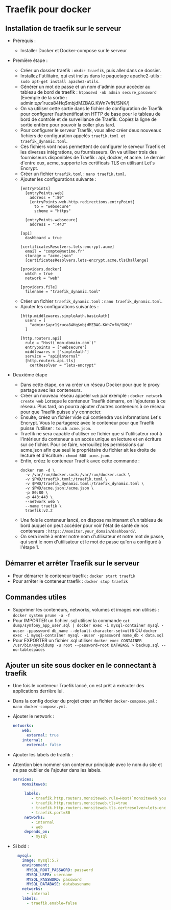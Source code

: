 # Traefik pour docker

## Installation de traefik sur le serveur
* Prérequis :
    - Installer Docker et Docker-compose sur le serveur

* Première étape :
    - Créer un dossier traefik : `mkdir traefik`, puis aller dans ce dossier.
    - Installez l'utilitaire, qui est inclus dans le paquetage apache2-utils : `sudo apt-get install apache2-utils`.
    - Générer un mot de passe et un nom d'admin pour accéder au tableau de bord de traefik : `htpasswd -nb admin secure_password` (Exemple de la sortie : admin:$apr1$ruca84Hq$mbjdMZBAG.KWn7vfN/SNK/)
    - On va utiliser cette sortie dans le fichier de configuration de Traefik pour configurer l'authentification HTTP de base pour le tableau de bord de contrôle et de surveillance de Traefik. 
    Copiez la ligne de sortie entière pour pouvoir la coller plus tard.
    - Pour configurer le serveur Traefik, vous allez créer deux nouveaux fichiers de configuration appelés `traefik.toml et traefik_dynamic.toml`. 
    - Ces fichiers vont nous permettent de configurer le serveur Traefik et les diverses intégrations, ou fournisseurs. 
    On va utiliser trois des fournisseurs disponibles de Traefik : api, docker, et acme. 
    Le dernier d'entre eux, acme, supporte les certificats TLS en utilisant Let's Encrypt.
    - Créer un fichier `traefik.toml` : `nano traefik.toml`.
    - Ajouter les configurations suivante :
        ```
        [entryPoints]
          [entryPoints.web]
            address = ":80"
            [entryPoints.web.http.redirections.entryPoint]
              to = "websecure"
              scheme = "https"
        
          [entryPoints.websecure]
            address = ":443"
        
        [api]
          dashboard = true
        
        [certificatesResolvers.lets-encrypt.acme]
          email = "compte@netime.fr"
          storage = "acme.json"
          [certificatesResolvers.lets-encrypt.acme.tlsChallenge]
        
        [providers.docker]
          watch = true
          network = "web"
        
        [providers.file]
          filename = "traefik_dynamic.toml"
         ```
    - Créer un fichier `traefik_dynamic.toml` : `nano traefik_dynamic.toml`.
    - Ajouter les configurations suivantes :
        ```
        [http.middlewares.simpleAuth.basicAuth]
          users = [
            "admin:$apr1$ruca84Hq$mbjdMZBAG.KWn7vfN/SNK/"
          ]

        [http.routers.api]
          rule = "Host(`mon-domain.com`)"
          entrypoints = ["websecure"]
          middlewares = ["simpleAuth"]
          service = "api@internal"
          [http.routers.api.tls]
            certResolver = "lets-encrypt"

        ```
* Deuxième étape
    - Dans cette étape, on va créer un réseau Docker pour que le proxy partage avec les conteneurs.
    - Créer un nouveau réseau appeler `web` par exemple : `docker network create web`
    Lorsque le conteneur Traefik démarre, on l'ajouteras à ce réseau. Plus tard, on pourra ajouter d'autres conteneurs à ce réseau pour que Traefik puisse s'y connecter.
    - Ensuite, créez un fichier vide qui contiendra vos informations Let's Encrypt. Vous le partagerez avec le conteneur pour que Traefik puisse l'utiliser : `touch acme.json`.
    - Traefik ne sera capable d'utiliser ce fichier que si l'utilisateur root à l'intérieur du conteneur a un accès unique en lecture et en écriture sur ce fichier. 
    Pour ce faire, verrouillez les permissions sur acme.json afin que seul le propriétaire du fichier ait les droits de lecture et d'écriture : `chmod 600 acme.json`.
    - Enfin, créez le conteneur Traefik avec cette commande : 
       ```
       docker run -d \
         -v /var/run/docker.sock:/var/run/docker.sock \
         -v $PWD/traefik.toml:/traefik.toml \
         -v $PWD/traefik_dynamic.toml:/traefik_dynamic.toml \
         -v $PWD/acme.json:/acme.json \
         -p 80:80 \
         -p 443:443 \
         --network web \
         --name traefik \
         traefik:v2.2
       ```
    - Une fois le conteneur lancé, on dispose maintenant d'un tableau de bord auquel on peut accéder pour voir l'état de santé de nos conteneurs : `https://monitor.your_domain/dashboard/`.
    - On sera invité à entrer notre nom d'utilisateur et notre mot de passe, qui sont le nom d'utilisateur et le mot de passe qu'on a configuré à l'étape 1.
    
## Démarrer et arrêter Traefik sur le serveur
* Pour démarrer le conteneur traefik : ```docker start traefik```
* Pour arrêter le conteneur traefik : ```docker stop traefik```

## Commandes utiles
* Supprimer les conteneurs, networks, volumes et images non utilisés :  ```docker system prune -a -f```
* Pour IMPORTER un fichier .sql utiliser la commande ```cat dump/symfony_app_user.sql | docker exec -i mysql-container mysql -uuser -ppassword db_name --default-character-set=utf8``` OU ```docker exec -i mysql-container mysql -uuser -ppassword name_db < data.sql```
* Pour EXPORTER un fichier .sql utiliser ```docker exec CONTAINER /usr/bin/mysqldump -u root --password=root DATABASE > backup.sql --no-tablespaces```

## Ajouter un site sous docker en le connectant à traefik
   - Une fois le conteneur Traefik lancé, on est prêt à exécuter des applications derrière lui.

* Dans la config docker du projet créer un fichier `docker-compose.yml` : `nano docker-compose.yml`.

* Ajouter le network : 

    ```yaml
    networks:
        web:
          external: true
        internal:    
          external: false
    ```

* Ajouter les labels de traefik :
- Attention bien nommer son conteneur principale avec le nom du site et ne pas oublier de l'ajouter dans les labels.

    ```yaml
    services:
        monsiteweb:
            ...
         labels:
            - traefik.http.routers.monsiteweb.rule=Host(`monsiteweb.your_domain`)
            - traefik.http.routers.monsiteweb.tls=true
            - traefik.http.routers.monsiteweb.tls.certresolver=lets-encrypt
            - traefik.port=80
         networks:
            - internal
            - web
         depends_on:
            - mysql
    ```
 * Si bdd :

    ```yaml
      mysql:
        image: mysql:5.7
        environment:
          MYSQL_ROOT_PASSWORD: password
          MYSQL_USER: username
          MYSQL_PASSWORD: password
          MYSQL_DATABASE: databasename
        networks:
          - internal
        labels:
          - traefik.enable=false
    ```
